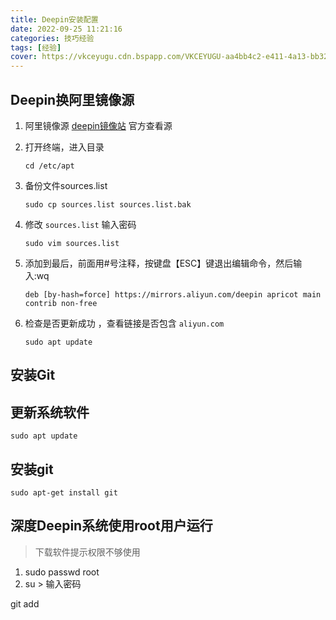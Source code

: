 ```yaml
---
title: Deepin安装配置
date: 2022-09-25 11:21:16
categories: 技巧经验
tags: [经验]
cover: https://vkceyugu.cdn.bspapp.com/VKCEYUGU-aa4bb4c2-e411-4a13-bb32-deb6e6bc91d3/c7dde060-498c-4331-9b34-8869a5412ca6.jpg
---
```

## Deepin换阿里镜像源

1. 阿里镜像源 [deepin镜像站](https://developer.aliyun.com/mirror/deepin?spm=a2c6h.13651102.0.0.3e221b11ybp16P) 官方查看源
2. 打开终端，进入目录

   ```
   cd /etc/apt
   ```
3. 备份文件sources.list

   ```
   sudo cp sources.list sources.list.bak
   ```
4. 修改 `sources.list` 输入密码

   ```
   sudo vim sources.list
   ```
5. 添加到最后，前面用#号注释，按键盘【ESC】键退出编辑命令，然后输入:wq

   ```
   deb [by-hash=force] https://mirrors.aliyun.com/deepin apricot main contrib non-free
   ```
6. 检查是否更新成功 ，查看链接是否包含 `aliyun.com`

   ```
   sudo apt update
   ```

## 安装Git

## 更新系统软件

```
sudo apt update
```

## 安装git

```
sudo apt-get install git
```

## 深度Deepin系统使用root用户运行

> 下载软件提示权限不够使用

1. sudo passwd root
2. su > 输入密码

git add
